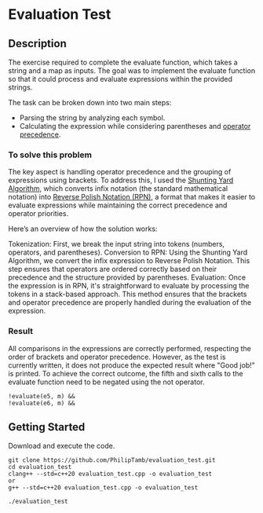 # Evaluation Test

## Description

The exercise required to complete the evaluate function, which takes a string and a map as inputs. The goal was to implement the evaluate function so that it could process and evaluate expressions within the provided strings.

The task can be broken down into two main steps:

- Parsing the string by analyzing each symbol.
- Calculating the expression while considering parentheses and [operator precedence](https://en.wikipedia.org/wiki/Operators_in_C_and_C%2B%2B#Operator_precedence).

### To solve this problem

The key aspect is handling operator precedence and the grouping of expressions using brackets. To address this, I used the [Shunting Yard Algorithm](https://en.wikipedia.org/wiki/Shunting_yard_algorithm), which converts infix notation (the standard mathematical notation) into [Reverse Polish Notation (RPN)](https://en.wikipedia.org/wiki/Reverse_Polish_notation), a format that makes it easier to evaluate expressions while maintaining the correct precedence and operator priorities.

Here’s an overview of how the solution works:

Tokenization: First, we break the input string into tokens (numbers, operators, and parentheses).
Conversion to RPN: Using the Shunting Yard Algorithm, we convert the infix expression to Reverse Polish Notation. This step ensures that operators are ordered correctly based on their precedence and the structure provided by parentheses.
Evaluation: Once the expression is in RPN, it's straightforward to evaluate by processing the tokens in a stack-based approach.
This method ensures that the brackets and operator precedence are properly handled during the evaluation of the expression.

### Result

All comparisons in the expressions are correctly performed, respecting the order of brackets and operator precedence. However, as the test is currently written, it does not produce the expected result where "Good job!" is printed. To achieve the correct outcome, the fifth and sixth calls to the evaluate function need to be negated using the not operator.

```
!evaluate(e5, m) &&
!evaluate(e6, m) &&
```

## Getting Started

Download and execute the code.

```
git clone https://github.com/PhilipTamb/evaluation_test.git
cd evaluation_test
clang++ --std=c++20 evaluation_test.cpp -o evaluation_test
or
g++ --std=c++20 evaluation_test.cpp -o evaluation_test

./evaluation_test


```
